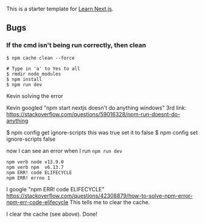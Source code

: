 This is a starter template for [Learn Next.js](https://nextjs.org/learn).


## Bugs

### If the cmd isn't being run correctly, then clean
```
$ npm cache clean --force

# Type in 'a' to Yes to all
$ rmdir node_modules
$ npm install
$ npm run dev
```


Kevin solving the error

Kevin googled "npm start nextjs doesn't do anything windows"
3rd link: https://stackoverflow.com/questions/59016328/npm-run-doesnt-do-anything

$ npm config get ignore-scripts
this was true
set it to false
$ npm config set ignore-scripts false

now I can see an error when I run `npm run dev`
```
npm verb node v13.9.0
npm verb npm  v6.13.7
npm ERR! code ELIFECYCLE
npm ERR! errno 1
```
I google "npm ERR! code ELIFECYCLE"
https://stackoverflow.com/questions/42308879/how-to-solve-npm-error-npm-err-code-elifecycle
This tells me to clear the cache.

I clear the cache (see above). Done!

